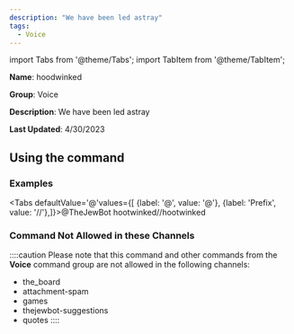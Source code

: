 ```yaml
---
description: "We have been led astray"
tags:
  - Voice
---
```

import Tabs from '@theme/Tabs';
import TabItem from '@theme/TabItem';

**Name**: hoodwinked

**Group**: Voice

**Description**: We have been led astray

**Last Updated**: 4/30/2023

## Using the command

### Examples
<Tabs defaultValue='@'values={[ {label: '@', value: '@'}, {label: 'Prefix', value: '//'},]}><TabItem value='@'>@TheJewBot hootwinked</TabItem><TabItem value='//'>//hootwinked</TabItem></Tabs>

### Command Not Allowed in these Channels
::::caution Please note that this command and other commands from the **Voice** command group are not allowed in the following channels:
- the_board
- attachment-spam
- games
- thejewbot-suggestions
- quotes
::::